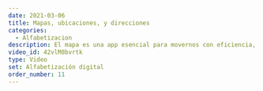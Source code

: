 ```yaml
---
date: 2021-03-06
title: Mapas, ubicaciones, y direcciones
categories:
  - Alfabetizacion
description: El mapa es una app esencial para movernos con eficiencia, incluso en lugares que ya conocemos. Aprende cómo aprovechar sus funciones y descubre nuevas rutas en caminos conocidos.
video_id: 42vlM8bvrtk
type: Video
set: Alfabetización digital
order_number: 11
---
```

